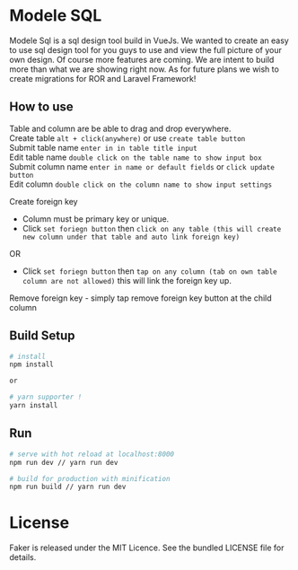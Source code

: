 
# Modele SQL
Modele Sql is a sql design tool build in VueJs. We wanted to create an easy to use sql design tool for you guys to use and view the full picture of your own design. Of course more features are coming. We are intent to build more than what we are showing right now. As for future plans we wish to create migrations for ROR and Laravel Framework!

## How to use
Table and column are be able to drag and drop everywhere. <br/>
Create table `alt + click(anywhere)` or use `create table button`  <br/> 
Submit table name `enter in in table title input` <br/>
Edit table name `double click on the table name to show input box` <br/>
Submit column name `enter in name or default fields` or `click update button` <br/>
Edit column `double click on the column name to show input settings` <br/>
 
Create foreign key 
- Column must be primary key or unique.
- Click `set foriegn button` then `click on any table (this will create new column under that table and auto link foreign key)`<br/>

OR<br/>

- Click `set foriegn button` then `tap on any column (tab on own table column are not allowed)` this will link the foreign key up.

Remove foreign key - simply tap remove foreign key button at the child column

## Build Setup

``` bash
# install 
npm install

or 

# yarn supporter !
yarn install
```

## Run
``` bash
# serve with hot reload at localhost:8000
npm run dev // yarn run dev

# build for production with minification
npm run build // yarn run dev
```  

# License
Faker is released under the MIT Licence. See the bundled LICENSE file for details.
